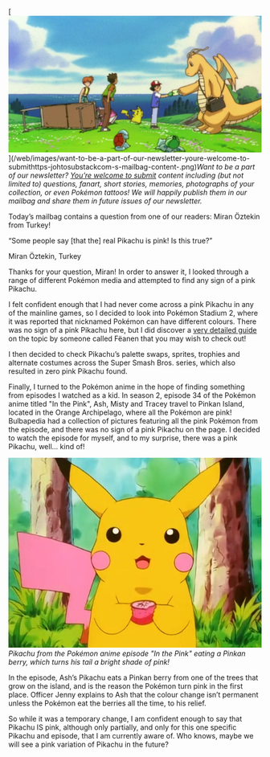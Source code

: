 

[![Want to be a part of our newsletter? [You’re welcome to submit](https://johto.substack.com/s/mailbag) content including (but not limited to) questions, fanart, short stories, memories, photographs of your collection, or even Pokémon tattoos! We will happily publish them in our mailbag and share them in future issues of our newsletter.](/web/images/want-to-be-a-part-of-our-newsletter-youre-welcome-to-submithttps-johtosubstackcom-s-mailbag-content-.png)](/web/images/want-to-be-a-part-of-our-newsletter-youre-welcome-to-submithttps-johtosubstackcom-s-mailbag-content-.png)*Want to be a part of our newsletter? [You’re welcome to submit](https://johto.substack.com/s/mailbag) content including (but not limited to) questions, fanart, short stories, memories, photographs of your collection, or even Pokémon tattoos! We will happily publish them in our mailbag and share them in future issues of our newsletter.*



Today’s mailbag contains a question from one of our readers: Miran Öztekin from Turkey!

“Some people say \[that the\] real Pikachu is pink! Is this true?”

Miran Öztekin, Turkey

Thanks for your question, Miran! In order to answer it, I looked through a range of different Pokémon media and attempted to find any sign of a pink Pikachu. 

I felt confident enough that I had never come across a pink Pikachu in any of the mainline games, so I decided to look into Pokémon Stadium 2, where it was reported that nicknamed Pokémon can have different colours. There was no sign of a pink Pikachu here, but I did discover a [very detailed guide](https://docs.google.com/document/d/1u4PDIfP9VerQSQibzHPzQh5oRNBUhmEi10F4kZ2uuho/edit#) on the topic by someone called Fëanen that you may wish to check out!

I then decided to check Pikachu’s palette swaps, sprites, trophies and alternate costumes across the Super Smash Bros. series, which also resulted in zero pink Pikachu found.

Finally, I turned to the Pokémon anime in the hope of finding something from episodes I watched as a kid. In season 2, episode 34 of the Pokémon anime titled "In the Pink", Ash, Misty and Tracey travel to Pinkan Island, located in the Orange Archipelago, where all the Pokémon are pink! Bulbapedia had a collection of pictures featuring all the pink Pokémon from the episode, and there was no sign of a pink Pikachu on the page. I decided to watch the episode for myself, and to my surprise, there was a pink Pikachu, well… kind of!



[![Pikachu from the Pokémon anime episode "In the Pink" eating a Pinkan berry, which turns his tail a bright shade of pink!](/web/images/pikachu-from-the-pokemon-anime-episode-in-the-pink-eating-a-pinkan-berry-which-turns-his-tail-a-brig.png)](/web/images/pikachu-from-the-pokemon-anime-episode-in-the-pink-eating-a-pinkan-berry-which-turns-his-tail-a-brig.png)*Pikachu from the Pokémon anime episode "In the Pink" eating a Pinkan berry, which turns his tail a bright shade of pink!*



In the episode, Ash’s Pikachu eats a Pinkan berry from one of the trees that grow on the island, and is the reason the Pokémon turn pink in the first place. Officer Jenny explains to Ash that the colour change isn’t permanent unless the Pokémon eat the berries all the time, to his relief.

So while it was a temporary change, I am confident enough to say that Pikachu IS pink, although only partially, and only for this one specific Pikachu and episode, that I am currently aware of. Who knows, maybe we will see a pink variation of Pikachu in the future?